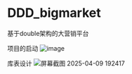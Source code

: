 # DDD_bigmarket
基于double架构的大营销平台

项目的启动
![image](https://github.com/user-attachments/assets/285a762f-d2ba-40fd-8f77-9c3bd5f223eb)


库表设计
![屏幕截图 2025-04-09 192417](https://github.com/user-attachments/assets/bc392d29-3136-4efb-ab5c-80c691499f13)
